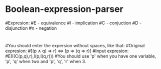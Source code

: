 # Boolean-expression-parser
#Expresion:
#E - equivalence
#I - implication
#C - conjuction
#D - disjunction
#n - negation
#
#You should enter the expersion without spaces, like that:
#Original expresion:
#[(p ∧ q) ⇒ r] ⇔ [p ⇒ (q ⇒ r)]
#Input expresion:
#E(I(C(p,q),r),I(p,I(q,r)))
#You should use 'p' when you have one variable, 'p', 'q' when two and 'p', 'q', 'r' when 3.
